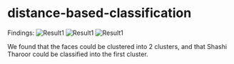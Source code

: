 # distance-based-classification

Findings:
![Result1]("result-img/media_images_Hue%20vs%20Saturation%20with%20Shashi%20Tharoor_3_f4a310b88df306c5f047.png")
![Result1]("result-img/media_images_Plaksha%20Faculty%20Clusters_1_01c5d320f1e2441af9e1.png")
![Result1]("result-img/media_images_Plaksha%20Faculty%20Plot_0_a79d3366d1e39d044d13.png")

We found that the faces could be clustered into 2 clusters, and that Shashi Tharoor could be classified into the first cluster.